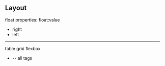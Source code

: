 Layout
-------
float
properties: float:value
  - right
  - left
----
table
grid
flexbox

* -- all tags